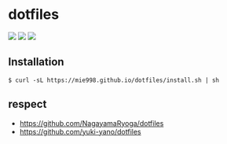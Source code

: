 # dotfiles

![](https://github.com/mie998/dotfiles/workflows/Ubuntu/badge.svg)
![](https://github.com/mie998/dotfiles/workflows/macOS/badge.svg)
![](https://github.com/mie998/dotfiles/workflows/Lint/badge.svg)

## Installation

```shell
$ curl -sL https://mie998.github.io/dotfiles/install.sh | sh
```

## respect
* https://github.com/NagayamaRyoga/dotfiles
* https://github.com/yuki-yano/dotfiles
